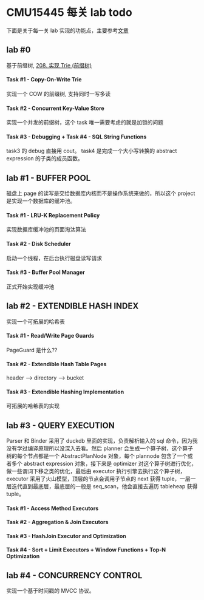 # CMU15445 每关 lab todo

下面是关于每一关 lab 实现的功能点，主要参考[文章](https://zhuanlan.zhihu.com/p/674080359)

## lab #0

基于前缀树, [208. 实现 Trie (前缀树)](https://leetcode.cn/problems/implement-trie-prefix-tree/description/)

#### Task #1 - Copy-On-Write Trie

实现一个 COW 的前缀树, 支持同时一写多读

#### Task #2 - Concurrent Key-Value Store

实现一个并发的前缀树，这个 task 唯一需要考虑的就是加锁的问题

#### Task #3 - Debugging + Task #4 - SQL String Functions

task3 的 debug 直接用 cout。
task4 是完成一个大小写转换的 abstract expression 的子类的成员函数。

## lab #1 - BUFFER POOL

磁盘上 page 的读写是交给数据库内核而不是操作系统来做的，所以这个 project 是实现一个数据库的缓冲池。

#### Task #1 - LRU-K Replacement Policy

实现数据库缓冲池的页面淘汰算法

#### Task #2 - Disk Scheduler

启动一个线程，在后台执行磁盘读写请求

#### Task #3 - Buffer Pool Manager

正式开始实现缓冲池

## lab #2 - EXTENDIBLE HASH INDEX

实现一个可拓展的哈希表

#### Task #1 - Read/Write Page Guards

PageGuard 是什么??

#### Task #2 - Extendible Hash Table Pages

header --> directory --> bucket

#### Task #3 - Extendible Hashing Implementation

可拓展的哈希表的实现

## lab #3 - QUERY EXECUTION

Parser 和 Binder 采用了 duckdb 里面的实现，负责解析输入的 sql 命令，因为我没有学过编译原理所以没深入去看。然后 planner 会生成一个算子树，这个算子树的每个节点都是一个 AbstractPlanNode 对象，每个 plannode 包含了一个或者多个 abstract expression 对象，接下来是 optimizer 对这个算子树进行优化，做一些谓词下移之类的优化，最后由 executor 执行引擎去执行这个算子树，executor 采用了火山模型，顶层的节点会调用子节点的 next 获得 tuple，一层一层迭代直到最底层，最底层的一般是 seq_scan，他会直接去遍历 tableheap 获得 tuple。

#### Task #1 - Access Method Executors

#### Task #2 - Aggregation & Join Executors

#### Task #3 - HashJoin Executor and Optimization

#### Task #4 - Sort + Limit Executors + Window Functions + Top-N Optimization

## lab #4 - CONCURRENCY CONTROL

实现一个基于时间戳的 MVCC 协议。
